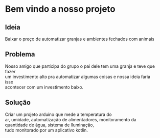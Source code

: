 <!DOCTYPE html>
<html lang="en">

<body>
    <h1>Bem vindo a nosso projeto</h1>
    <h2>Ideia</h2>
    <p>
        Baixar o preço de automatizar granjas e ambientes fechados com animais
    </p>
    <h2>Problema</h2>
    <p>Nosso amigo que participa do grupo o pai dele tem uma granja e teve que fazer <br> um investimento alto pra automatizar algumas coisas e nossa ideia faria isso <br> acontecer com um investimento baixo.</p>
    <h2>Solução</h2>
    <p>Criar um projeto arduino que mede a temperatura do <br> ar, umidade, automatização de alimentadores, monitoramento da quantidade de água, sistema de Iluminação, <br> tudo monitorado por um aplicativo kotlin.</p>

</body>
</html>